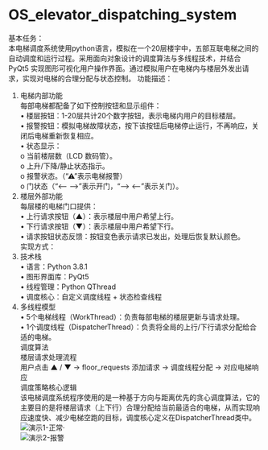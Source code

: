 # OS_elevator_dispatching_system
基本任务：  
本电梯调度系统使用python语言，模拟在一个20层楼宇中，五部互联电梯之间的自动调度和运行过程。采用面向对象设计的调度算法与多线程技术，并结合 PyQt5 实现图形可视化用户操作界面。通过模拟用户在电梯内与楼层外发出请求，实现对电梯的合理分配与状态控制。
功能描述：  
1. 电梯内部功能  
每部电梯都配备了如下控制按钮和显示组件：  
•	楼层按钮：1-20层共计20个数字按钮，表示电梯内用户的目标楼层。  
•	报警按钮：模拟电梯故障状态，按下该按钮后电梯停止运行，不再响应，关闭后电梯重新恢复相应。  
•	状态显示：  
o	当前楼层数（LCD 数码管）。  
o	上升/下降/静止状态指示。  
o	报警状态。（“⚠”表示电梯报警）  
o	门状态（“<-- -->”表示开门，“--> <--”表示关门）。  
2. 楼层外部功能  
每层楼的电梯门口提供：  
•	上行请求按钮（▲）：表示楼层中用户希望上行。  
•	下行请求按钮（▼）：表示楼层中用户希望下行。  
•	请求按钮状态反馈：按钮变色表示请求已发出，处理后恢复默认颜色。  
实现方式：  
1. 技术栈  
•	语言：Python 3.8.1  
•	图形界面库：PyQt5  
•	线程管理：Python QThread  
•	调度核心：自定义调度线程 + 状态检查线程  
2. 多线程模型  
•	5个电梯线程（WorkThread）：负责每部电梯的楼层更新与请求处理。  
•	1个调度线程（DispatcherThread）：负责将全局的上行/下行请求分配给合适的电梯。  
调度算法  
楼层请求处理流程  
用户点击 ▲ / ▼ → floor_requests 添加请求 → 调度线程分配 → 对应电梯响应  
调度策略核心逻辑  
该电梯调度系统程序使用的是一种基于方向与距离优先的贪心调度算法，它的主要目的是将楼层请求（上下行）合理分配给当前最适合的电梯，从而实现响应速度快、减少电梯空跑的目标，调度核心定义在DispatcherThread类中。  
![演示1-正常·](https://github.com/user-attachments/assets/8f5a2c5b-9c96-483c-a32d-d9f75590e3ca)  
![演示2-报警](https://github.com/user-attachments/assets/f9097977-1e23-4f55-bd45-36326e723ed8)  

